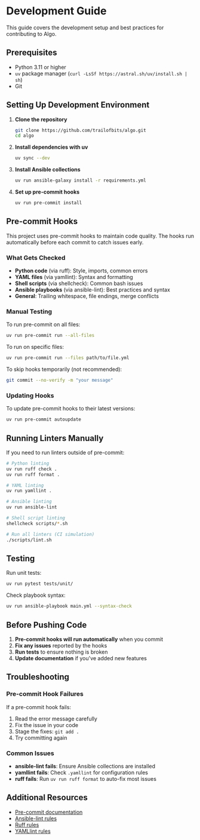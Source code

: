 # Development Guide

This guide covers the development setup and best practices for contributing to Algo.

## Prerequisites

- Python 3.11 or higher
- `uv` package manager (`curl -LsSf https://astral.sh/uv/install.sh | sh`)
- Git

## Setting Up Development Environment

1. **Clone the repository**
   ```bash
   git clone https://github.com/trailofbits/algo.git
   cd algo
   ```

2. **Install dependencies with uv**
   ```bash
   uv sync --dev
   ```

3. **Install Ansible collections**
   ```bash
   uv run ansible-galaxy install -r requirements.yml
   ```

4. **Set up pre-commit hooks**
   ```bash
   uv run pre-commit install
   ```

## Pre-commit Hooks

This project uses pre-commit hooks to maintain code quality. The hooks run automatically before each commit to catch issues early.

### What Gets Checked

- **Python code** (via ruff): Style, imports, common errors
- **YAML files** (via yamllint): Syntax and formatting
- **Shell scripts** (via shellcheck): Common bash issues
- **Ansible playbooks** (via ansible-lint): Best practices and syntax
- **General**: Trailing whitespace, file endings, merge conflicts

### Manual Testing

To run pre-commit on all files:
```bash
uv run pre-commit run --all-files
```

To run on specific files:
```bash
uv run pre-commit run --files path/to/file.yml
```

To skip hooks temporarily (not recommended):
```bash
git commit --no-verify -m "your message"
```

### Updating Hooks

To update pre-commit hooks to their latest versions:
```bash
uv run pre-commit autoupdate
```

## Running Linters Manually

If you need to run linters outside of pre-commit:

```bash
# Python linting
uv run ruff check .
uv run ruff format .

# YAML linting
uv run yamllint .

# Ansible linting
uv run ansible-lint

# Shell script linting
shellcheck scripts/*.sh

# Run all linters (CI simulation)
./scripts/lint.sh
```

## Testing

Run unit tests:
```bash
uv run pytest tests/unit/
```

Check playbook syntax:
```bash
uv run ansible-playbook main.yml --syntax-check
```

## Before Pushing Code

1. **Pre-commit hooks will run automatically** when you commit
2. **Fix any issues** reported by the hooks
3. **Run tests** to ensure nothing is broken
4. **Update documentation** if you've added new features

## Troubleshooting

### Pre-commit Hook Failures

If a pre-commit hook fails:
1. Read the error message carefully
2. Fix the issue in your code
3. Stage the fixes: `git add .`
4. Try committing again

### Common Issues

- **ansible-lint fails**: Ensure Ansible collections are installed
- **yamllint fails**: Check `.yamllint` for configuration rules
- **ruff fails**: Run `uv run ruff format` to auto-fix most issues

## Additional Resources

- [Pre-commit documentation](https://pre-commit.com/)
- [Ansible-lint rules](https://ansible.readthedocs.io/projects/lint/)
- [Ruff rules](https://docs.astral.sh/ruff/rules/)
- [YAMLlint rules](https://yamllint.readthedocs.io/)
